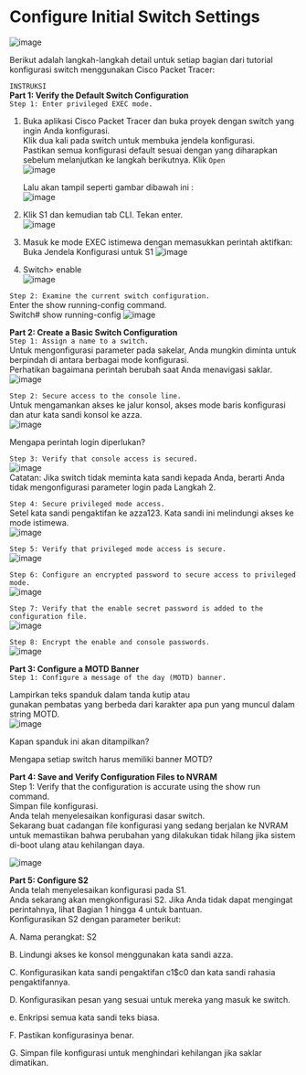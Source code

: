 # Configure Initial Switch Settings  

![image](https://github.com/Azzadlyh/PRAKTIKUM-JARINGAN-KOMPUTER/assets/126213404/667b508b-b9cc-47fb-937b-50658eceea48)  

Berikut adalah langkah-langkah detail untuk setiap bagian dari tutorial konfigurasi switch menggunakan Cisco Packet Tracer:  

`INSTRUKSI`     
**Part 1: Verify the Default Switch Configuration**    
`Step 1: Enter privileged EXEC mode.`  
1. Buka aplikasi Cisco Packet Tracer dan buka proyek dengan switch yang ingin Anda konfigurasi.  
    Klik dua kali pada switch untuk membuka jendela konfigurasi.  
    Pastikan semua konfigurasi default sesuai dengan yang diharapkan sebelum melanjutkan ke langkah berikutnya.
   Klik `Open`  
   ![image](https://github.com/Azzadlyh/PRAKTIKUM-JARINGAN-KOMPUTER/assets/126213404/8040da18-cb4f-4671-b5fc-3da4b1543090)

    Lalu akan tampil seperti gambar dibawah ini :  
   ![image](https://github.com/Azzadlyh/PRAKTIKUM-JARINGAN-KOMPUTER/assets/126213404/5ef82314-9a55-41fa-addf-3907f6c2a39a)

2. Klik S1 dan kemudian tab CLI. Tekan enter.  
   ![image](https://github.com/Azzadlyh/PRAKTIKUM-JARINGAN-KOMPUTER/assets/126213404/54db350c-4a42-42ca-a044-a7cc68eeb21d)

3. Masuk ke mode EXEC istimewa dengan memasukkan perintah aktifkan:  
   Buka Jendela Konfigurasi untuk S1
   ![image](https://github.com/Azzadlyh/PRAKTIKUM-JARINGAN-KOMPUTER/assets/126213404/58dce751-87ed-4838-92ab-1e72b4a1b89d)

4. Switch> enable  
   ![image](https://github.com/Azzadlyh/PRAKTIKUM-JARINGAN-KOMPUTER/assets/126213404/366f79fe-9285-4908-af97-60e9a3e39049)  

`Step 2: Examine the current switch configuration.`    
Enter the show running-config command.  
Switch# show running-config
![image](https://github.com/Azzadlyh/PRAKTIKUM-JARINGAN-KOMPUTER/assets/126213404/755e52f0-33f5-48e1-9d16-ef58bfdc52bb)  

**Part 2: Create a Basic Switch Configuration**  
`Step 1: Assign a name to a switch.`  
Untuk mengonfigurasi parameter pada sakelar, Anda mungkin diminta untuk berpindah di antara berbagai mode konfigurasi.  
Perhatikan bagaimana perintah berubah saat Anda menavigasi saklar.  
![image](https://github.com/Azzadlyh/PRAKTIKUM-JARINGAN-KOMPUTER/assets/126213404/1ac9deb4-1922-491b-be5f-1938d7b2af49)  

`Step 2: Secure access to the console line.`  
Untuk mengamankan akses ke jalur konsol, akses mode baris konfigurasi dan atur kata sandi konsol ke azza.  
![image](https://github.com/Azzadlyh/PRAKTIKUM-JARINGAN-KOMPUTER/assets/126213404/ff4da588-7db0-457c-b9ad-461d075f26b2)  

Mengapa perintah login diperlukan?  

`Step 3: Verify that console access is secured.`  
![image](https://github.com/Azzadlyh/PRAKTIKUM-JARINGAN-KOMPUTER/assets/126213404/071253f9-9248-4009-94e9-a38e9fc38afb)  
Catatan: Jika switch tidak meminta kata sandi kepada Anda, berarti Anda tidak mengonfigurasi parameter login pada Langkah 2.   

`Step 4: Secure privileged mode access.`  
Setel kata sandi pengaktifan ke azza123. Kata sandi ini melindungi akses ke mode istimewa.  
![image](https://github.com/Azzadlyh/PRAKTIKUM-JARINGAN-KOMPUTER/assets/126213404/242fb07b-7095-41e2-8c18-4932c10adca5)  

`Step 5: Verify that privileged mode access is secure.`  
![image](https://github.com/Azzadlyh/PRAKTIKUM-JARINGAN-KOMPUTER/assets/126213404/073fbca2-ae6a-4da1-89c8-83094368720e)  

`Step 6: Configure an encrypted password to secure access to privileged mode.`  
![image](https://github.com/Azzadlyh/PRAKTIKUM-JARINGAN-KOMPUTER/assets/126213404/567175dc-5ec9-42d5-a7b2-2e7f17a6ba40)  

`Step 7: Verify that the enable secret password is added to the configuration file.`  
![image](https://github.com/Azzadlyh/PRAKTIKUM-JARINGAN-KOMPUTER/assets/126213404/17c04794-482f-4ff0-bee4-c7318b920c82)  

`Step 8: Encrypt the enable and console passwords.`  
![image](https://github.com/Azzadlyh/PRAKTIKUM-JARINGAN-KOMPUTER/assets/126213404/a2e97a30-b28e-4a70-a9e2-cd82172ce8de)  

**Part 3: Configure a MOTD Banner**  
`Step 1: Configure a message of the day (MOTD) banner.`  

Lampirkan teks spanduk dalam tanda kutip atau   
gunakan pembatas yang berbeda dari karakter apa pun yang muncul dalam string MOTD.  
![image](https://github.com/Azzadlyh/PRAKTIKUM-JARINGAN-KOMPUTER/assets/126213404/d21c026c-03e6-4308-b508-155d0c4aae71)  

Kapan spanduk ini akan ditampilkan?  

Mengapa setiap switch harus memiliki banner MOTD?  

**Part 4: Save and Verify Configuration Files to NVRAM**  
Step 1: Verify that the configuration is accurate using the show run command.  
Simpan file konfigurasi.   
Anda telah menyelesaikan konfigurasi dasar switch.  
Sekarang buat cadangan file konfigurasi yang sedang berjalan ke NVRAM   
untuk memastikan bahwa perubahan yang dilakukan tidak hilang jika sistem di-boot ulang atau kehilangan daya.  

![image](https://github.com/Azzadlyh/PRAKTIKUM-JARINGAN-KOMPUTER/assets/126213404/d42e2c9f-ef00-4e24-9acb-e9480f3864f5)  

**Part 5: Configure S2**  
Anda telah menyelesaikan konfigurasi pada S1.  
Anda sekarang akan mengkonfigurasi S2. Jika Anda tidak dapat mengingat perintahnya, lihat Bagian 1 hingga 4 untuk bantuan.  
Konfigurasikan S2 dengan parameter berikut:

A. Nama perangkat: S2  

B. Lindungi akses ke konsol menggunakan kata sandi azza.  

C. Konfigurasikan kata sandi pengaktifan c1$c0 dan kata sandi rahasia pengaktifannya.  

D. Konfigurasikan pesan yang sesuai untuk mereka yang masuk ke switch.  

e. Enkripsi semua kata sandi teks biasa.  

F. Pastikan konfigurasinya benar.  

G. Simpan file konfigurasi untuk menghindari kehilangan jika saklar dimatikan.  









        




    
  



   

